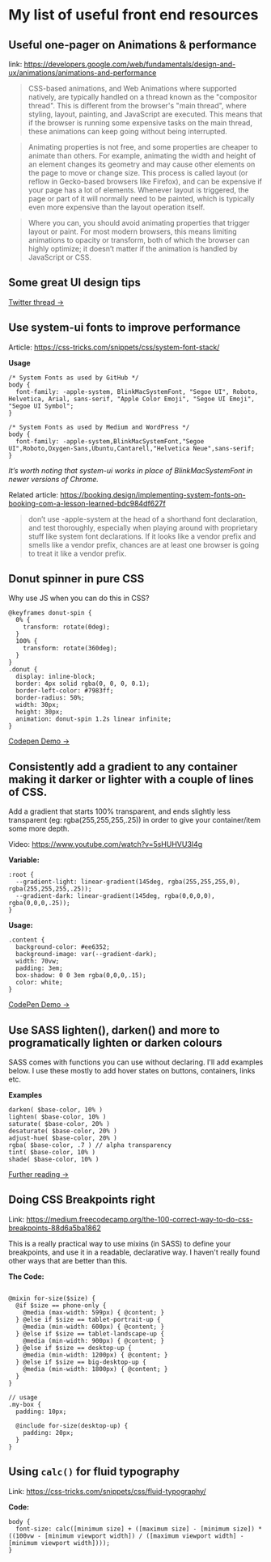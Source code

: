 # My list of useful front end resources

## Useful one-pager on Animations & performance

link: https://developers.google.com/web/fundamentals/design-and-ux/animations/animations-and-performance

>CSS-based animations, and Web Animations where supported natively, are typically handled on a thread known as the "compositor thread". This is different from the browser's "main thread", where styling, layout, painting, and JavaScript are executed. This means that if the browser is running some expensive tasks on the main thread, these animations can keep going without being interrupted.

>Animating properties is not free, and some properties are cheaper to animate than others. For example, animating the width and height of an element changes its geometry and may cause other elements on the page to move or change size. This process is called layout (or reflow in Gecko-based browsers like Firefox), and can be expensive if your page has a lot of elements. Whenever layout is triggered, the page or part of it will normally need to be painted, which is typically even more expensive than the layout operation itself.

>Where you can, you should avoid animating properties that trigger layout or paint. For most modern browsers, this means limiting animations to opacity or transform, both of which the browser can highly optimize; it doesn’t matter if the animation is handled by JavaScript or CSS.

## Some great UI design tips

[Twitter thread →](https://twitter.com/i/moments/994601867987619840?s=13)

## Use system-ui fonts to improve performance

Article: https://css-tricks.com/snippets/css/system-font-stack/

**Usage**

```
/* System Fonts as used by GitHub */
body {
  font-family: -apple-system, BlinkMacSystemFont, "Segoe UI", Roboto, Helvetica, Arial, sans-serif, "Apple Color Emoji", "Segoe UI Emoji", "Segoe UI Symbol";
}

/* System Fonts as used by Medium and WordPress */
body {
  font-family: -apple-system,BlinkMacSystemFont,"Segoe UI",Roboto,Oxygen-Sans,Ubuntu,Cantarell,"Helvetica Neue",sans-serif;
}
```
*It’s worth noting that system-ui works in place of BlinkMacSystemFont in newer versions of Chrome.*

Related article: https://booking.design/implementing-system-fonts-on-booking-com-a-lesson-learned-bdc984df627f

> don’t use -apple-system at the head of a shorthand font declaration, and test thoroughly, especially when playing around with proprietary stuff like system font declarations. If it looks like a vendor prefix and smells like a vendor prefix, chances are at least one browser is going to treat it like a vendor prefix.

## Donut spinner in pure CSS

Why use JS when you can do this in CSS?

```
@keyframes donut-spin {
  0% {
    transform: rotate(0deg);
  }
  100% {
    transform: rotate(360deg);
  }
}
.donut {
  display: inline-block;
  border: 4px solid rgba(0, 0, 0, 0.1);
  border-left-color: #7983ff;
  border-radius: 50%;
  width: 30px;
  height: 30px;
  animation: donut-spin 1.2s linear infinite;
}

```
[Codepen Demo →](https://codepen.io/pen/?&editable=true)

## Consistently add a gradient to any container making it darker or lighter with a couple of lines of CSS. 

Add a gradient that starts 100% transparent, and ends slightly less transparent (eg: rgba(255,255,255,.25))  in order to give your container/item some more depth. 

Video: https://www.youtube.com/watch?v=5sHUHVU3I4g

**Variable:**
```
:root {
  --gradient-light: linear-gradient(145deg, rgba(255,255,255,0), rgba(255,255,255,.25));
  --gradient-dark: linear-gradient(145deg, rgba(0,0,0,0), rgba(0,0,0,.25));
}
```
**Usage:**
```
.content {
  background-color: #ee6352;
  background-image: var(--gradient-dark);
  width: 70vw;
  padding: 3em;
  box-shadow: 0 0 3em rgba(0,0,0,.15);
  color: white;
}
```
[CodePen Demo →](https://codepen.io/kevinpowell/pen/21f2833aa4a9c6929d5dc6404dcd1e75) 

## Use SASS lighten(), darken() and more to programatically lighten or darken colours 

SASS comes with functions you can use without declaring. I'll add examples below. I use these mostly to add hover states on buttons, containers, links etc. 

**Examples**

```
darken( $base-color, 10% )
lighten( $base-color, 10% )
saturate( $base-color, 20% )
desaturate( $base-color, 20% )
adjust-hue( $base-color, 20% )
rgba( $base-color, .7 ) // alpha transparency
tint( $base-color, 10% )
shade( $base-color, 10% )
```

[Further reading →](https://robots.thoughtbot.com/controlling-color-with-sass-color-functions)



## Doing CSS Breakpoints right

Link: https://medium.freecodecamp.org/the-100-correct-way-to-do-css-breakpoints-88d6a5ba1862

This is a really practical way to use mixins (in SASS) to define your breakpoints, and use it in a readable, declarative way. I haven't really found other ways that are better than this. 


**The Code:**
```

@mixin for-size($size) {
  @if $size == phone-only {
    @media (max-width: 599px) { @content; }
  } @else if $size == tablet-portrait-up {
    @media (min-width: 600px) { @content; }
  } @else if $size == tablet-landscape-up {
    @media (min-width: 900px) { @content; }
  } @else if $size == desktop-up {
    @media (min-width: 1200px) { @content; }
  } @else if $size == big-desktop-up {
    @media (min-width: 1800px) { @content; }
  }
}

// usage
.my-box {
  padding: 10px;
  
  @include for-size(desktop-up) {
    padding: 20px;
  }
}
```

## Using `calc()` for fluid typography

Link: https://css-tricks.com/snippets/css/fluid-typography/

**Code:**
```
body {
  font-size: calc([minimum size] + ([maximum size] - [minimum size]) * ((100vw - [minimum viewport width]) / ([maximum viewport width] - [minimum viewport width])));
}
```
